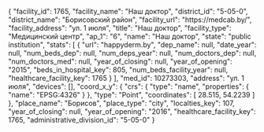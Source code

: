 {
    "facility_id": 1765,
    "facility_name": "Наш доктор",
    "district_id": "5-05-0",
    "district_name": "Борисовский район",
    "facility_url": "https:\/\/medcab.by\/",
    "facility_address": "ул. 1 июля",
    "title": "Наш доктор",
    "facility_type": "Медицинский центр",
    "ap_1": "6",
    "name": "Наш доктор",
    "state": "public institution",
    "stats": [
        {
            "url": "happyderm.by",
            "dep_name": null,
            "date_year": null,
            "num_beds_dep": null,
            "num_deps_year": null,
            "num_doctors_dep": null,
            "num_doctors_med": null,
            "year_of_closing": null,
            "year_of_opening": "2015",
            "beds_in_hospital_key": 805,
            "num_beds_facility_year": null,
            "healthcare_facility_key": 1765
        }
    ],
    "med_id": 10273303,
    "address": "ул. 1 июля",
    "devices": [],
    "coord_x_y": {
        "crs": {
            "type": "name",
            "properties": {
                "name": "EPSG:4326"
            }
        },
        "type": "Point",
        "coordinates": [
            28.515,
            54.2239
        ]
    },
    "place_name": "Борисов",
    "place_type": "city",
    "localties_key": 107,
    "year_of_closing": null,
    "year_of_opening": "2016",
    "healthcare_facility_key": 1765,
    "administrative_division_id": "5-05-0"
}